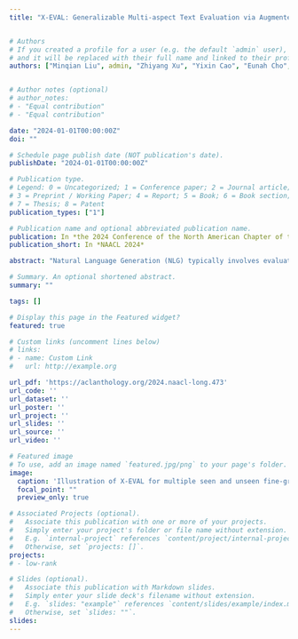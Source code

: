 ```yaml
---
title: "X-EVAL: Generalizable Multi-aspect Text Evaluation via Augmented Instruction Tuning with Auxiliary Evaluation Aspects"


# Authors
# If you created a profile for a user (e.g. the default `admin` user), write the username (folder name) here 
# and it will be replaced with their full name and linked to their profile.
authors: ["Minqian Liu", admin, "Zhiyang Xu", "Yixin Cao", "Eunah Cho", "Vaibhav Kumar", "Reza Ghanadan", "Lifu Huang"]


# Author notes (optional)
# author_notes:
# - "Equal contribution"
# - "Equal contribution"

date: "2024-01-01T00:00:00Z"
doi: ""

# Schedule page publish date (NOT publication's date).
publishDate: "2024-01-01T00:00:00Z"

# Publication type.
# Legend: 0 = Uncategorized; 1 = Conference paper; 2 = Journal article;
# 3 = Preprint / Working Paper; 4 = Report; 5 = Book; 6 = Book section;
# 7 = Thesis; 8 = Patent
publication_types: ["1"]

# Publication name and optional abbreviated publication name.
publication: In *the 2024 Conference of the North American Chapter of the Association for Computational Linguistics Human Language Technologies (NAACL)*
publication_short: In *NAACL 2024*

abstract: "Natural Language Generation (NLG) typically involves evaluating the generated text in various aspects (e.g., consistency and naturalness) to obtain a comprehensive assessment. However, multi-aspect evaluation remains challenging as it may require the evaluator to generalize to any given evaluation aspect even if it's absent during training. In this paper, we introduce X-Eval, a two-stage instruction tuning framework to evaluate the text in both seen and unseen aspects customized by end users. X-Eval consists of two learning stages: the vanilla instruction tuning stage that improves the model's ability to follow evaluation instructions, and an enhanced instruction tuning stage that exploits the connections between fine-grained evaluation aspects to better assess text quality. To support the training of X-Eval, we collect AspectInstruct, the first instruction tuning dataset tailored for multi-aspect NLG evaluation spanning 27 diverse evaluation aspects with 65 tasks. To enhance task diversity, we devise an augmentation strategy that converts human rating annotations into diverse forms of NLG evaluation tasks, including scoring, comparison, ranking, and Boolean question answering. Extensive experiments across three essential categories of NLG tasks: dialogue generation, summarization, and data-to-text coupled with 21 aspects in meta-evaluation, demonstrate that our X-Eval enables even a lightweight language model to achieve a comparable if not higher correlation with human judgments compared to the state-of-the-art NLG evaluators, such as GPT-4."

# Summary. An optional shortened abstract.
summary: ""

tags: []

# Display this page in the Featured widget?
featured: true

# Custom links (uncomment lines below)
# links:
# - name: Custom Link
#   url: http://example.org

url_pdf: 'https://aclanthology.org/2024.naacl-long.473'
url_code: ''
url_dataset: ''
url_poster: ''
url_project: ''
url_slides: ''
url_source: ''
url_video: ''

# Featured image
# To use, add an image named `featured.jpg/png` to your page's folder. 
image:
  caption: 'Illustration of X-EVAL for multiple seen and unseen fine-grained evaluation aspects across various NLG tasks.'
  focal_point: ""
  preview_only: true

# Associated Projects (optional).
#   Associate this publication with one or more of your projects.
#   Simply enter your project's folder or file name without extension.
#   E.g. `internal-project` references `content/project/internal-project/index.md`.
#   Otherwise, set `projects: []`.
projects:
# - low-rank

# Slides (optional).
#   Associate this publication with Markdown slides.
#   Simply enter your slide deck's filename without extension.
#   E.g. `slides: "example"` references `content/slides/example/index.md`.
#   Otherwise, set `slides: ""`.
slides: 
---
```


<!-- {{% callout note %}}
Click the *Cite* button above to demo the feature to enable visitors to import publication metadata into their reference management software.
{{% /callout %}} -->

<!-- {{% callout note %}}
Create your slides in Markdown - click the *Slides* button to check out the example.
{{% /callout %}} -->

<!-- Supplementary notes can be added here, including [code, math, and images](https://wowchemy.com/docs/writing-markdown-latex/). -->
